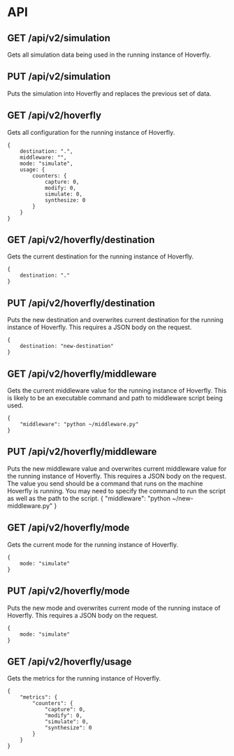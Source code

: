 # API

## GET /api/v2/simulation
Gets all simulation data being used in the running instance of Hoverfly.

## PUT /api/v2/simulation
Puts the simulation into Hoverfly and replaces the previous set of data.

## GET /api/v2/hoverfly
Gets all configuration for the running instance of Hoverfly.
```
{
    destination: ".",
    middleware: "",
    mode: "simulate",
    usage: {
        counters: {
            capture: 0,
            modify: 0,
            simulate: 0,
            synthesize: 0
        }
    }
}
```

## GET /api/v2/hoverfly/destination
Gets the current destination for the running instance of Hoverfly.
```
{
    destination: "."
}
```

## PUT /api/v2/hoverfly/destination	
Puts the new destination and overwrites current destination for the running instance of Hoverfly. This requires a JSON body on the request.

```
{
    destination: "new-destination"
}
```


## GET /api/v2/hoverfly/middleware
Gets the current middleware value for the running instance of Hoverfly. This is likely to be an executable command and path to middleware script being used.
```
{
	"middleware": "python ~/middleware.py"
}
```

## PUT /api/v2/hoverfly/middleware
Puts the new middleware value and overwrites current middleware value for the running instance of Hoverfly. This requires a JSON body on the request. The value you send should be a command that runs on the machine Hoverfly is running. You may need to specify the command to run the script as well as the path to the script.
{
	"middleware": "python ~/new-middleware.py"
}

## GET /api/v2/hoverfly/mode
Gets the current mode for the running instance of Hoverfly.
```
{
    mode: "simulate"
}
```

## PUT /api/v2/hoverfly/mode
Puts the new mode and overwrites current mode of the running instace of Hoverfly. This requires a JSON body on the request.
```
{
    mode: "simulate"
}
```
                                       
## GET /api/v2/hoverfly/usage
Gets the metrics for the running instance of Hoverfly.
```
{
	"metrics": {
		"counters": {
			"capture": 0,
			"modify": 0,
			"simulate": 0,
			"synthesize": 0
		}
	}
}
```
